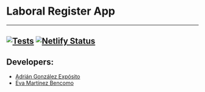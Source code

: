 # Laboral Register App
---
[![Tests](https://github.com/SyTW2324/E02/actions/workflows/node.js.yml/badge.svg?branch=main)](https://github.com/SyTW2324/E02/actions/workflows/node.js.yml)
[![Netlify Status](https://api.netlify.com/api/v1/badges/bfc853d0-07b1-4be3-8339-e1a23e5a2d3b/deploy-status)](https://app.netlify.com/sites/adorable-crumble-2e1362/deploys)
---

## Developers:

- [Adrián González Expósito](https://github.com/Adrian-glz01?tab=repositories)
- [Eva Martínez Bencomo](https://github.com/Eva-Martinez)
